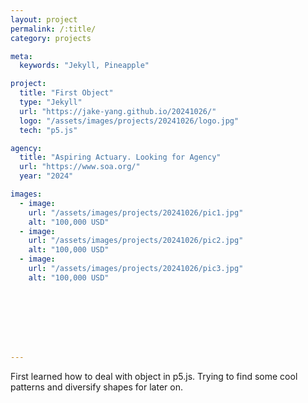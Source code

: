 ```yaml
---
layout: project
permalink: /:title/
category: projects

meta:
  keywords: "Jekyll, Pineapple"

project:
  title: "First Object"
  type: "Jekyll"
  url: "https://jake-yang.github.io/20241026/"
  logo: "/assets/images/projects/20241026/logo.jpg"
  tech: "p5.js"

agency:
  title: "Aspiring Actuary. Looking for Agency"
  url: "https://www.soa.org/"
  year: "2024"

images:
  - image:
    url: "/assets/images/projects/20241026/pic1.jpg"
    alt: "100,000 USD"
  - image:
    url: "/assets/images/projects/20241026/pic2.jpg"
    alt: "100,000 USD"
  - image:
    url: "/assets/images/projects/20241026/pic3.jpg"
    alt: "100,000 USD"








---
```


First learned how to deal with object in p5.js.
Trying to find some cool patterns and diversify shapes for later on.
